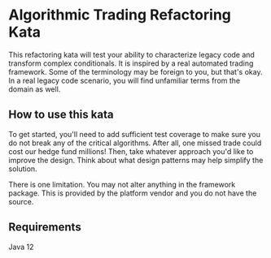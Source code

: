 # Algorithmic Trading Refactoring Kata 

This refactoring kata will test your ability to characterize legacy code and transform complex conditionals. It is inspired by a real automated trading framework. Some of the terminology may be foreign to you, but that's okay. In a real legacy code scenario, you will find unfamiliar terms from the domain as well.

## How to use this kata

To get started, you'll need to add sufficient test coverage to make sure you do not break any of the critical algorithms. After all, one missed trade could cost our hedge fund millions! Then, take whatever approach you'd like to improve the design. Think about what design patterns may help simplify the solution.

There is one limitation. You may not alter anything in the framework package. This is provided by the platform vendor and you do not have the source.

## Requirements

Java 12

